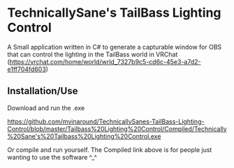 
# TechnicallySane's TailBass Lighting Control

A Small application written in C# to generate a capturable window for OBS that can control the lighting in the TailBass world in VRChat (https://vrchat.com/home/world/wrld_7327b9c5-cd6c-45e3-a7d2-e1ff704fd603)



## Installation/Use

Download and run the .exe

https://github.com/mvinaround/TechnicallySanes-TailBass-Lighting-Control/blob/master/Tailbass%20Lighting%20Control/Compiled/Technically%20Sane's%20Tailbass%20Lighting%20Control.exe


Or compile and run yourself. The Compiled link above is for people just wanting to use the software ^_^
